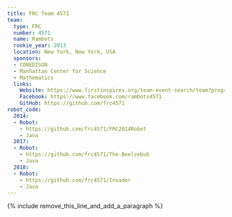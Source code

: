 ```yaml
---
title: FRC Team 4571
team:
  type: FRC
  number: 4571
  name: Rambots
  rookie_year: 2013
  location: New York, New York, USA
  sponsors:
  - CONEDISON
  - Manhattan Center for Science
  - Mathematics
  links:
    Website: https://www.firstinspires.org/team-event-search/team?program=FRC&year=2018&number=4571
    Facebook: https://www.facebook.com/rambots4571
    GitHub: https://github.com/frc4571
robot_code:
  2014:
  - Robot:
    - https://github.com/frc4571/FRC2014Robot
    - Java
  2017:
  - Robot:
    - https://github.com/frc4571/The-Beelzebub
    - Java
  2018:
  - Robot:
    - https://github.com/frc4571/Invader
    - Java
---
```


{% include remove_this_line_and_add_a_paragraph %}